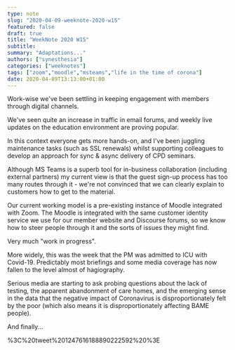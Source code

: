 ```yaml
---
type: note
slug: "2020-04-09-weeknote-2020-w15"
featured: false
draft: true
title: "WeekNote 2020 W15"
subtitle: 
summary: "Adaptations..."
authors: ["synesthesia"]
categories: ["weeknotes"]
tags: ["zoom","moodle","msteams","life in the time of corona"]
date: 2020-04-09T13:13:00+01:00
---
```


Work-wise we've been settling in keeping engagement with members through digital channels.

We've seen quite an increase in traffic in email forums, and weekly live updates on the education environment are proving popular.

In this context everyone gets more hands-on, and 
I've been juggling maintenance tasks (such as SSL renewals) whilst supporting colleagues to develop an approach for sync & async delivery of CPD seminars.

Although MS Teams is a superb tool for in-business collaboration (including external partners) my current view is that the guest sign-up process has too many routes through it - we're not convinced that we can clearly explain to customers how to get to the material.

Our current working model is a pre-existing instance of Moodle integrated with Zoom. The Moodle is integrated with the same customer identity service we use for our member website and Discourse forums, so we know how to steer people through it and the sorts of issues they might find.

Very much "work in progress".

More widely, this was the week that the PM was admitted to ICU with Covid-19. Predictably most briefings and some media coverage has now fallen to the level almost of hagiography.

Serious media are starting to ask probing questions about the lack of testing, the apparent abandonment of care homes, and the emerging sense in the data that the negative impact of Coronavirus is disproportionately felt by the poor (which also means it is disproportionately affecting BAME people).

And finally...

%3C%20tweet%201247616188890222592%20%3E





